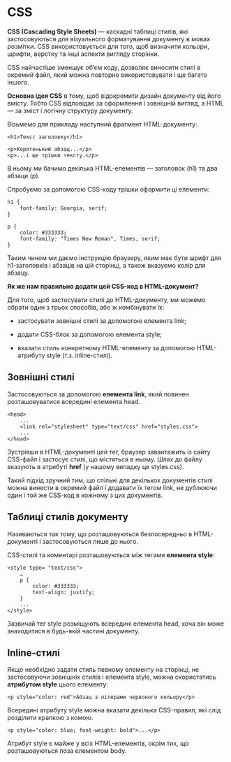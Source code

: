 # CSS

**CSS (Cascading Style Sheets)** — каскадні таблиці стилів, які застосовуються для візуального форматування документу в мовах розмітки. CSS використовується для того, щоб визначити кольори, шрифти, верстку та інші аспекти вигляду сторінки.

CSS найчастіше зменшує об’єм коду, дозволяє виносити стилі в окремий файл, який можна повторно використовувати і ще багато іншого.

**Основна ідея CSS** в тому, щоб відокремити дизайн документу від його вмісту. Тобто CSS відповідає за оформлення і зовнішній вигляд, а HTML — за зміст і логічну структуру документу.

Візьмемо для прикладу наступний фрагмент HTML-документу:

```
<h1>Текст заголовку</h1>

<p>Коротенький абзац...</p>
<p>...і ще трішки тексту.</p>
```

В ньому ми бачимо декілька HTML-елементів — заголовок (h1) та два абзаци (p).

Спробуємо за допомогою CSS-коду трішки оформити ці елементи:

```
h1 {
    font-family: Georgia, serif;
}

p {
    color: #333333;
    font-family: "Times New Roman", Times, serif;
}
```

Таким чином ми даємо інструкцію браузеру, яким має бути шрифт для h1-заголовків і абзаців на цій сторінці, а також вказуємо колір для абзацу.

**Як же нам правильно додати цей CSS-код в HTML-документ?**

Для того, щоб застосувати стилі до HTML-документу, ми можемо обрати один з трьох способів, або ж комбінувати їх:

* застосувати зовнішні стилі за допомогою елемента link;

* додати CSS-блок за допомогою елемента style;

* вказати стиль конкретному HTML-елементу за допомогою HTML-атрибуту style (т.з. inline-стилі).

## Зовнішні стилі

Застосовуються за допомогою **елемента link**, який повинен розташовуватися всередині елемента head.

```
<head>
    ...
    <link rel="stylesheet" type="text/css" href="styles.css">
    ...
</head>
```

Зустрівши в HTML-документі цей тег, браузер завантажить із сайту CSS-файл і застосує стилі, що містяться в ньому. Шлях до файлу вказують в атрибуті **href** (у нашому випадку це styles.css).

Такий підхід зручний тим, що спільні для декількох документів стилі можна винести в окремий файл і додавати їх тегом link, не дублюючи один і той же CSS-код в кожному з цих документів.

## Таблиці стилів документу

Називаються так тому, що розташовуються безпосередньо в HTML-документі і застосовуються лише до нього.

CSS-стилі та коментарі розташовуються між тегами **елемента style**:

```
<style type= "text/css">
    …
    p {
        color: #333333;
        text-align: justify;
    }
    ...
</style>
```

Зазвичай тег style розміщують всередині елемента head, хоча він може знаходитися в будь-якій частині документу.

## Inline-стилі

Якщо необхідно задати стиль певному елементу на сторінці, не застосовуючи зовнішніх стилів і елемента style, можна скористатись **атрибутом style** цього елементу:

```
<p style="color: red">Абзац з літерами червоного кольору</p>
```

Всередині атрибуту style можна вказати декілька CSS-правил, які слід розділити крапкою з комою.

```
<p style="color: blue; font-weight: bold">...</p>
```

Атрибут style є майже у всіх HTML-елементів, окрім тих, що розташовуються поза елементом body.
